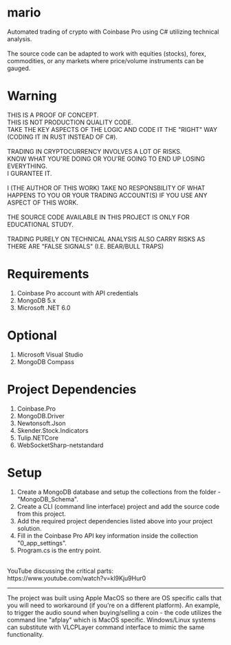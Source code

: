 # mario
Automated trading of crypto with Coinbase Pro using C# utilizing technical analysis.
<br/><br/>
The source code can be adapted to work with equities (stocks), forex, commodities, or any markets where price/volume instruments can be gauged.

Warning
=======

THIS IS A PROOF OF CONCEPT.<br/>
THIS IS NOT PRODUCTION QUALITY CODE.<br/>
TAKE THE KEY ASPECTS OF THE LOGIC AND CODE IT THE "RIGHT" WAY (CODING IT IN RUST INSTEAD OF C#).
<br/>
<br/>
TRADING IN CRYPTOCURRENCY INVOLVES A LOT OF RISKS.<br/>
KNOW WHAT YOU'RE DOING OR YOU'RE GOING TO END UP LOSING EVERYTHING.<br/>
I GURANTEE IT.
<br/>
<br/>
I (THE AUTHOR OF THIS WORK) TAKE NO RESPONSBILITY OF WHAT HAPPENS TO YOU OR YOUR TRADING ACCOUNT(S) IF YOU USE ANY ASPECT OF THIS WORK.
<br/>
<br/>
THE SOURCE CODE AVAILABLE IN THIS PROJECT IS ONLY FOR EDUCATIONAL STUDY.
<br/>
<br/>
TRADING PURELY ON TECHNICAL ANALYSIS ALSO CARRY RISKS AS THERE ARE "FALSE SIGNALS" (I.E. BEAR/BULL TRAPS)

Requirements
============

1. Coinbase Pro account with API credentials
2. MongoDB 5.x
3. Microsoft .NET 6.0

Optional
=======================

1. Microsoft Visual Studio
2. MongoDB Compass

Project Dependencies
===================================
1. Coinbase.Pro
2. MongoDB.Driver
3. Newtonsoft.Json
4. Skender.Stock.Indicators
5. Tulip.NETCore
6. WebSocketSharp-netstandard

Setup
===================================
1. Create a MongoDB database and setup the collections from the folder - "MongoDB_Schema".
2. Create a CLI (command line interface) project and add the source code from this project.
3. Add the required project dependencies listed above into your project solution.
4. Fill in the Coinbase Pro API key information inside the collection "0_app_settings".
5. Program.cs is the entry point.
<br/>
YouTube discussing the critical parts:
<br/>
https://www.youtube.com/watch?v=kl9Kju9Hur0
<hr/>

The project was built using Apple MacOS so there are OS specific calls that you will need to workaround (if you're on a different platform). An example, to trigger the audio sound when buying/selling a coin - the code utilizes the command line "afplay" which is MacOS specific. Windows/Linux systems can substitute with VLCPLayer command interface to mimic the same functionality.

